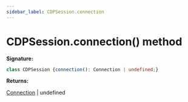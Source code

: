 ```yaml
---
sidebar_label: CDPSession.connection
---
```

# CDPSession.connection() method

**Signature:**

```typescript
class CDPSession {connection(): Connection | undefined;}
```
**Returns:**

[Connection](./puppeteer.connection.md) \| undefined

